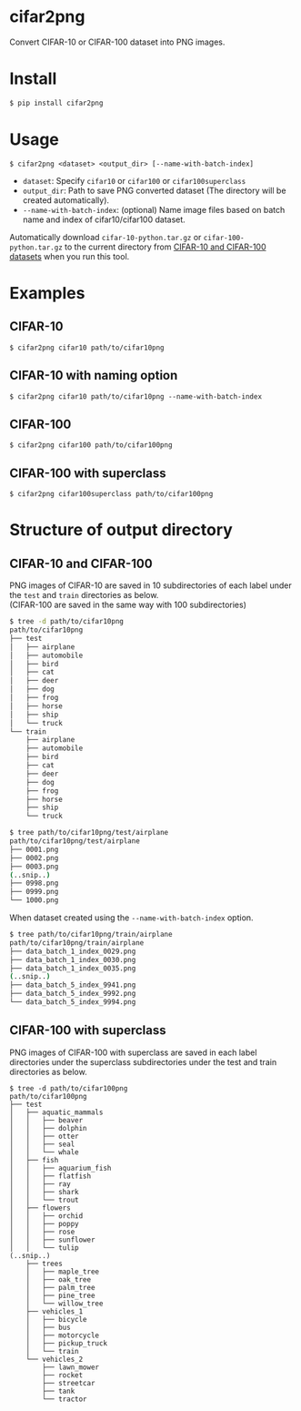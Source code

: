 cifar2png
=========

Convert CIFAR-10 or CIFAR-100 dataset into PNG images.


# Install

```bash
$ pip install cifar2png
```


# Usage

`$ cifar2png <dataset> <output_dir> [--name-with-batch-index]`

- `dataset`: Specify `cifar10` or `cifar100` or `cifar100superclass`
- `output_dir`: Path to save PNG converted dataset (The directory will be created automatically).
- `--name-with-batch-index`: (optional) Name image files based on batch name and index of cifar10/cifar100 dataset.

Automatically download `cifar-10-python.tar.gz` or `cifar-100-python.tar.gz` to the current directory from [CIFAR-10 and CIFAR-100 datasets] when you run this tool.


# Examples


## CIFAR-10

`$ cifar2png cifar10 path/to/cifar10png`


## CIFAR-10 with naming option

`$ cifar2png cifar10 path/to/cifar10png --name-with-batch-index`


## CIFAR-100

`$ cifar2png cifar100 path/to/cifar100png`


## CIFAR-100 with superclass

`$ cifar2png cifar100superclass path/to/cifar100png`


# Structure of output directory

## CIFAR-10 and CIFAR-100

PNG images of CIFAR-10 are saved in 10 subdirectories of each label under the `test` and `train` directories as below.  
(CIFAR-100 are saved in the same way with 100 subdirectories)

```bash
$ tree -d path/to/cifar10png
path/to/cifar10png
├── test
│   ├── airplane
│   ├── automobile
│   ├── bird
│   ├── cat
│   ├── deer
│   ├── dog
│   ├── frog
│   ├── horse
│   ├── ship
│   └── truck
└── train
    ├── airplane
    ├── automobile
    ├── bird
    ├── cat
    ├── deer
    ├── dog
    ├── frog
    ├── horse
    ├── ship
    └── truck
```

```bash
$ tree path/to/cifar10png/test/airplane
path/to/cifar10png/test/airplane
├── 0001.png
├── 0002.png
├── 0003.png
(..snip..)
├── 0998.png
├── 0999.png
└── 1000.png
```

When dataset created using the `--name-with-batch-index` option.

```bash
$ tree path/to/cifar10png/train/airplane
path/to/cifar10png/train/airplane
├── data_batch_1_index_0029.png
├── data_batch_1_index_0030.png
├── data_batch_1_index_0035.png
(..snip..)
├── data_batch_5_index_9941.png
├── data_batch_5_index_9992.png
└── data_batch_5_index_9994.png
```

## CIFAR-100 with superclass

PNG images of CIFAR-100 with superclass are saved in each label directories under the superclass subdirectories under the test and train directories as below.

```
$ tree -d path/to/cifar100png
path/to/cifar100png
├── test
│   ├── aquatic_mammals
│   │   ├── beaver
│   │   ├── dolphin
│   │   ├── otter
│   │   ├── seal
│   │   └── whale
│   ├── fish
│   │   ├── aquarium_fish
│   │   ├── flatfish
│   │   ├── ray
│   │   ├── shark
│   │   └── trout
│   ├── flowers
│   │   ├── orchid
│   │   ├── poppy
│   │   ├── rose
│   │   ├── sunflower
│   │   └── tulip
(..snip..)
    ├── trees
    │   ├── maple_tree
    │   ├── oak_tree
    │   ├── palm_tree
    │   ├── pine_tree
    │   └── willow_tree
    ├── vehicles_1
    │   ├── bicycle
    │   ├── bus
    │   ├── motorcycle
    │   ├── pickup_truck
    │   └── train
    └── vehicles_2
        ├── lawn_mower
        ├── rocket
        ├── streetcar
        ├── tank
        └── tractor
```


[CIFAR-10 and CIFAR-100 datasets]: https://www.cs.toronto.edu/~kriz/cifar.html

